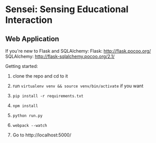 # Sensei: Sensing Educational Interaction

## Web Application

If you're new to Flask and SQLAlchemy:
Flask: http://flask.pocoo.org/
SQLAlchemy: http://flask-sqlalchemy.pocoo.org/2.1/

Getting started:

1. clone the repo and cd to it

1. run `virtualenv venv && source venv/bin/activate` if you want

1. `pip install -r requirements.txt`

1. `npm install`

1. `python run.py`

1. `webpack --watch`

1. Go to http://localhost:5000/
